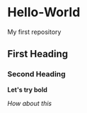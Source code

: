 # Hello-World
My first repository
## First Heading
### Second Heading
**Let's try bold**

*How about this*




